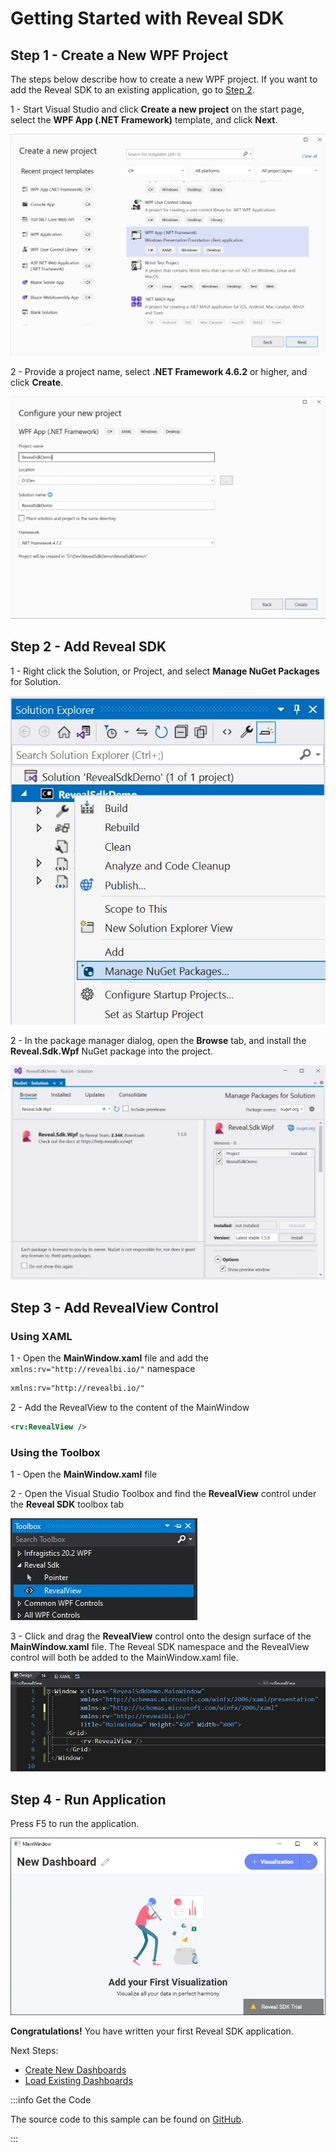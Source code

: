 # Getting Started with Reveal SDK

## Step 1 - Create a New WPF Project
The steps below describe how to create a new WPF project. If you want to add the Reveal SDK to an existing application, go to [Step 2](#step-2---add-reveal-sdk).

1 - Start Visual Studio and click **Create a new project** on the start page, select the **WPF App (.NET Framework)** template, and click **Next**.

![](images/getting-started-new-wpf-project.jpg)

2 - Provide a project name, select **.NET Framework 4.6.2** or higher, and click **Create**.

![](images/getting-started-new-wpf-project-name.jpg)

## Step 2 - Add Reveal SDK

1 - Right click the Solution, or Project, and select **Manage NuGet Packages** for Solution.

![](images/getting-started-nuget-packages-manage.jpg)

2 - In the package manager dialog, open the **Browse** tab, and install the **Reveal.Sdk.Wpf** NuGet package into the project.

![](images/getting-started-nuget-packages-install.jpg)

## Step 3 - Add RevealView Control

### Using XAML

1 - Open the **MainWindow.xaml** file and add the `xmlns:rv="http://revealbi.io/"` namespace

```xml
xmlns:rv="http://revealbi.io/"
```

2 - Add the RevealView to the content of the MainWindow

```xml
<rv:RevealView />
```

### Using the Toolbox

1 - Open the **MainWindow.xaml** file

2 - Open the Visual Studio Toolbox and find the **RevealView** control under the **Reveal SDK** toolbox tab

![](images/getting-started-toolbox.jpg)

3 - Click and drag the **RevealView** control onto the design surface of the **MainWindow.xaml** file. The Reveal SDK namespace and the RevealView control will both be added to the MainWindow.xaml file.

![](images/getting-started-mainwindow.jpg)

## Step 4 - Run Application

Press F5 to run the application.

![](images/getting-started-running-app.jpg)

**Congratulations!** You have written your first Reveal SDK application.

Next Steps:
- [Create New Dashboards](creating-dashboards.md)
- [Load Existing Dashboards](loading-dashboards.md)

:::info Get the Code

The source code to this sample can be found on [GitHub](https://github.com/RevealBi/sdk-samples-wpf/tree/master/01-GettingStarted).

:::